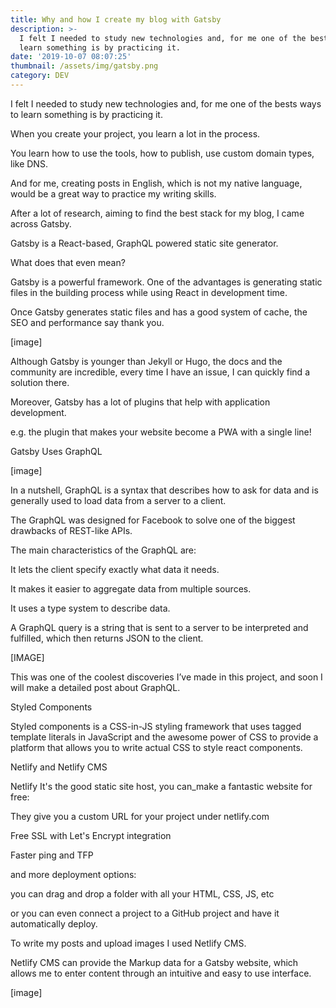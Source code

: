 ```yaml
---
title: Why and how I create my blog with Gatsby
description: >-
  I felt I needed to study new technologies and, for me one of the bests ways to
  learn something is by practicing it.
date: '2019-10-07 08:07:25'
thumbnail: /assets/img/gatsby.png
category: DEV
---
```

I felt I needed to study new technologies and, for me one of the bests ways to learn something is by practicing it.

When you create your project, you learn a lot in the process.

You learn how to use the tools, how to publish, use custom domain types, like DNS.

And for me, creating posts in English, which is not my native language, would be a great way to practice my writing skills.

After a lot of research, aiming to find the best stack for my blog, I came across Gatsby.

Gatsby is a React-based, GraphQL powered static site generator.

What does that even mean?

Gatsby is a powerful framework. One of the advantages is generating static files in the building process while using React in development time. 

Once Gatsby generates static files and has a good system of cache, the SEO and performance say thank you.

\[image]

Although Gatsby is younger than Jekyll or Hugo, the docs and the community are incredible, every time I have an issue, I can quickly find a solution there.

Moreover, Gatsby has a lot of plugins that help with application development.

e.g. the plugin that makes your website become a PWA with a single line!

Gatsby Uses GraphQL

\[image]

In a nutshell, GraphQL is a syntax that describes how to ask for data and is generally used to load data from a server to a client.

The GraphQL was designed for Facebook to solve one of the biggest drawbacks of REST-like APIs.

The main characteristics of the GraphQL are:

It lets the client specify exactly what data it needs.

It makes it easier to aggregate data from multiple sources.

It uses a type system to describe data.

A GraphQL query is a string that is sent to a server to be interpreted and fulfilled, which then returns JSON to the client.

\[IMAGE]

This was one of the coolest discoveries I’ve made in this project, and soon I will make a detailed post about GraphQL.

Styled Components

Styled components is a CSS-in-JS styling framework that uses tagged template literals in JavaScript and the awesome power of CSS to provide a platform that allows you to write actual CSS to style react components.

Netlify and Netlify CMS

Netlify It's the good static site host, you can_make a fantastic website for free:

They give you a custom URL for your project under netlify.com

Free SSL with Let's Encrypt integration

Faster ping and TFP 

and more deployment options:

you can drag and drop a folder with all your HTML, CSS, JS, etc

or you can even connect a project to a GitHub project and have it automatically deploy.

To write my posts and upload images I used Netlify CMS.

Netlify CMS can provide the Markup data for a Gatsby website, which allows me to enter content through an intuitive and easy to use interface. 

\[image]
